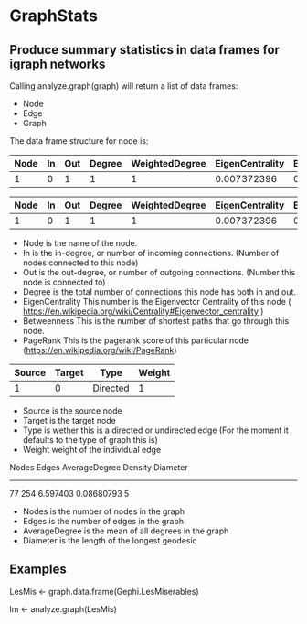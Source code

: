 # GraphStats

## Produce summary statistics in data frames for igraph networks


Calling analyze.graph(graph) will return a list of data frames: 

- Node
- Edge
- Graph 

The data frame structure for node is: 


|Node| In| Out| Degree| WeightedDegree| EigenCentrality |Betweenness |PageRank|
|----| --| ---| ------| -------------- |---------------| ----------- |--------|
|   1|  0|   1 |     1 |             1|     0.007372396|    0.000000| 0.004003801|

|Node| In| Out     |Degree|WeightedDegree| EigenCentrality |Betweenness |PageRank|
|------| -- |----- |------| -------------- |---------------| ----------- |--------|
|1      |0 |1 |1|             1|     0.007372396|    0.000000| 0.004003801|
- Node is the name of the node.
- In is the in-degree, or number of incoming connections. (Number of nodes connected to this node)
- Out is the out-degree, or number of outgoing connections. (Number this node is connected to)
- Degree is the total number of connections this node has both in and out. 
- EigenCentrality This number is the Eigenvector Centrality of this node ( https://en.wikipedia.org/wiki/Centrality#Eigenvector_centrality )
- Betweenness This is the number of shortest paths that go through this node. 
- PageRank This is the pagerank score of this particular node (https://en.wikipedia.org/wiki/PageRank)


|Source| Target| Type     |Weight|
|------| ------ |-------- |-----|
|1      |0 |Directed |1|

- Source is the source node
- Target is the target node
- Type is wether this is a directed or undirected edge (For the moment it defaults to the type of graph this is)
- Weight weight of the individual edge

     
Nodes Edges AverageDegree Density    Diameter
----- ----- ------------- ---------- --------
   77   254     6.597403  0.08680793        5

- Nodes is the number of nodes in the graph
- Edges is the number of edges in the graph
- AverageDegree is the mean of all degrees in the graph
- Diameter is the length of the longest geodesic


## Examples
LesMis <- graph.data.frame(Gephi.LesMiserables)

lm <- analyze.graph(LesMis)
